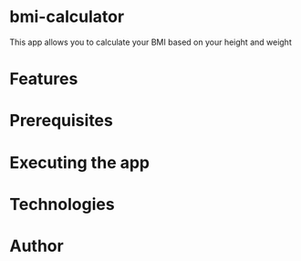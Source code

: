 # bmi-calculator

<p>This app allows you to calculate your BMI based on your height and weight</p>

<p>
  <a href="#features"></a>
  <a href="#pre"></a>
  <a href="#prerequisites"></a>
  <a href="#executing-the-app"></a>
  <a href="#technologies"></a>
  <a href="#author"></a>
</p>

# Features

# Prerequisites

# Executing the app

# Technologies

# Author
